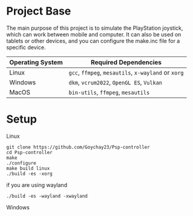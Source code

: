 # Project Base
The main purpose of this project is to simulate the PlayStation joystick, which can work between mobile and computer.
It can also be used on tablets or other devices, and you can configure the make.inc file for a specific device.

| Operating System | Required Dependencies                                      |
|------------------|------------------------------------------------------------|
| Linux            | `gcc`, `ffmpeg`, `mesautils`, `x-wayland` or `xorg`        |
| Windows          | `dkm`, `vcrum2022`, `OpenGL ES`, `Vulkan`                  |
| MacOS            | `bin-utils`, `ffmpeg`, `mesautils`                         |

#  Setup
Linux
```
git clone https://github.com/Goychay23/Psp-controller
cd Psp-controller
make
./configure
make build linux
./build -es -xorg
```
if you are using wayland
```
./build -es -wayland -xwayland
```
Windows



